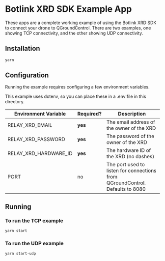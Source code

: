 # Botlink XRD SDK Example App

These apps are a complete working example of using the Botlink XRD SDK
to connect your drone to QGroundControl. There are two examples, one showing TCP
connectivity, and the other showing UDP connectivity.

## Installation

```bash
yarn
```

## Configuration

Running the example requires configuring a few environment variables.

This example uses dotenv, so you can place these in a .env file in this directory.

| Environment Variable  | Required? | Description                                                                   |
| --------------------- | --------- | ----------------------------------------------------------------------------- |
| RELAY_XRD_EMAIL       | **yes**   | The email address of the owner of the XRD                                     |
| RELAY_XRD_PASSWORD    | **yes**   | The password of the owner of the XRD                                          |
| RELAY_XRD_HARDWARE_ID | **yes**   | The hardware ID of the XRD (no dashes)                                        |
| PORT                  | no        | The port used to listen for connections from QGroundControl. Defaults to 8080 |

## Running

### To run the TCP example

```bash
yarn start
```

### To run the UDP example

```bash
yarn start-udp
```
